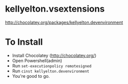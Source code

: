 kellyelton.vsextensions
=======================
http://chocolatey.org/packages/kellyelton.devenvironment

# To Install
* Install Chocolatey (http://chocolatey.org/)
* Open Powershell(admin)
* Run `set-executionpolicy remotesigned`
* Run `cinst kellyelton.devenvironment`
* You're good to go.
